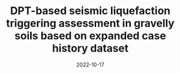 ---
title: "DPT-based seismic liquefaction triggering assessment in gravelly soils based on expanded case history dataset"
collection: publications
permalink: /publication/2022-10-17-DPT-based-seismic-liquefaction-triggering
date: 2022-10-17
venue: 'Engineering Geology'
paperurl: 'https://www.sciencedirect.com/science/article/abs/pii/S0013795222003799'
citation: 'Pirhadi, N., Wan, X., Lu, J., Fang, Y., <b>Jairi, I.</b>, & Hu, J. (2022). DPT-based seismic liquefaction triggering assessment in gravelly soils based on expanded case history dataset. Engineering Geology, 311, 106894.'
---
